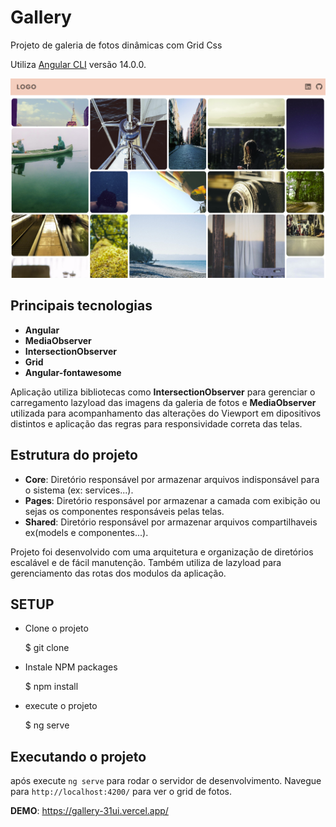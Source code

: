 # Gallery

Projeto de galeria de fotos dinâmicas com Grid Css

Utiliza [Angular CLI](https://github.com/angular/angular-cli) versão 14.0.0.

<img src="/src/assets/img/application.png" alt="gallery"/>

## Principais tecnologias

- **Angular**
- **MediaObserver**
- **IntersectionObserver**
- **Grid**
- **Angular-fontawesome**

Aplicação utiliza bibliotecas como **IntersectionObserver** para gerenciar o carregamento lazyload das imagens da galeria de fotos e **MediaObserver** utilizada para acompanhamento das alterações do Viewport em dipositivos distintos e aplicação das regras para responsividade correta das telas. 

## Estrutura do projeto

- **Core**: Diretório responsável por armazenar arquivos indisponsável para o sistema (ex: services...).
- **Pages**: Diretório responsável por armazenar a camada com exibição ou sejas os componentes responsáveis pelas telas.
- **Shared**: Diretório responsável por armazenar arquivos compartilhaveis ex(models e componentes...).

Projeto foi desenvolvido com uma arquitetura e organização de diretórios escalável e de fácil manutenção. Também utiliza de lazyload para gerenciamento das rotas dos modulos da aplicação.

## SETUP

- Clone o projeto

  $ git clone <url>


- Instale NPM packages

  $ npm install


- execute o projeto 

  $ ng serve
## Executando o projeto

após execute `ng serve` para rodar o servidor de desenvolvimento. Navegue para `http://localhost:4200/` para ver o grid de fotos.

**DEMO**: https://gallery-31ui.vercel.app/

